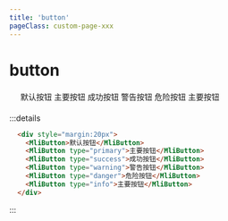 ```yaml
---
title: 'button'
pageClass: custom-page-xxx
---
```

# button

<div style="margin:20px">
  <MliButton>默认按钮</MliButton>
  <MliButton type="primary">主要按钮</MliButton>
  <MliButton type="success">成功按钮</MliButton>
  <MliButton type="warning">警告按钮</MliButton>
  <MliButton type="danger">危险按钮</MliButton>
  <MliButton type="info">主要按钮</MliButton>
</div>

:::details
``` html
  <div style="margin:20px">
    <MliButton>默认按钮</MliButton>
    <MliButton type="primary">主要按钮</MliButton>
    <MliButton type="success">成功按钮</MliButton>
    <MliButton type="warning">警告按钮</MliButton>
    <MliButton type="danger">危险按钮</MliButton>
    <MliButton type="info">主要按钮</MliButton>
  </div>
```
:::